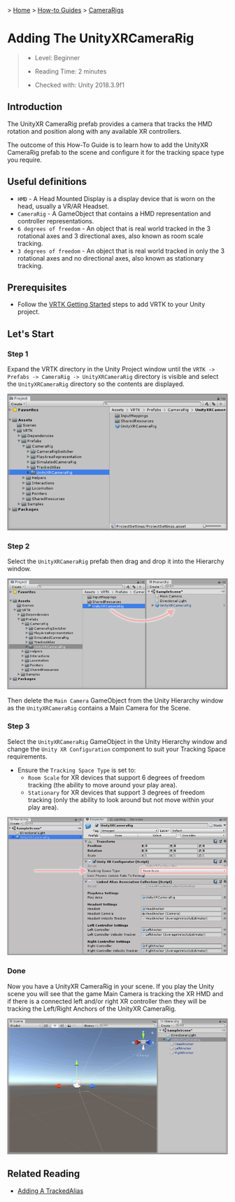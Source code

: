 &gt; [Home](../../../../README.md) &gt; [How-to Guides](../../README.md) &gt; [CameraRigs](../README.md)

# Adding The UnityXRCameraRig

> * Level: Beginner
>
> * Reading Time: 2 minutes
>
> * Checked with: Unity 2018.3.9f1

## Introduction

The UnityXR CameraRig prefab provides a camera that tracks the HMD rotation and position along with any available XR controllers.

The outcome of this How-To Guide is to learn how to add the UnityXR CameraRig prefab to the scene and configure it for the tracking space type you require.

## Useful definitions

* `HMD` - A Head Mounted Display is a display device that is worn on the head, usually a VR/AR Headset.
* `CameraRig` - A GameObject that contains a HMD representation and controller representations.
* `6 degrees of freedom` - An object that is real world tracked in the 3 rotational axes and 3 directional axes, also known as room scale tracking.
* `3 degrees of freedom` - An object that is real world tracked in only the 3 rotational axes and no directional axes, also known as stationary tracking.

## Prerequisites

* Follow the [VRTK Getting Started] steps to add VRTK to your Unity project.

## Let's Start

### Step 1

Expand the VRTK directory in the Unity Project window until the `VRTK -> Prefabs -> CameraRig -> UnityXRCameraRig` directory is visible and select the `UnityXRCameraRig` directory so the contents are displayed.

![Unity Project Window](assets/images/UnityProjectWindow.png)

### Step 2

Select the `UnityXRCameraRig` prefab then drag and drop it into the Hierarchy window.

![Drag UnityXRCameraRig To Hierarchy](assets/images/DragUnityXRCameraRigToHierarchy.png)

Then delete the `Main Camera` GameObject from the Unity Hierarchy window as the `UnityXRCameraRig` contains a Main Camera for the Scene.

### Step 3

Select the `UnityXRCameraRig` GameObject in the Unity Hierarchy window and change the `Unity XR Configuration` component to suit your Tracking Space requirements.

* Ensure the `Tracking Space Type` is set to:
  * `Room Scale` for XR devices that support 6 degrees of freedom tracking (the ability to move around your play area).
  * `Stationary` for XR devices that support 3 degrees of freedom tracking (only the ability to look around but not move within your play area).

![Unity XR Configuration Tracking Space Type](assets/images/UnityXRConfigurationTrackingSpaceType.png)

### Done

Now you have a UnityXR CameraRig in your scene. If you play the Unity scene you will see that the game Main Camera is tracking the XR HMD and if there is a connected left and/or right XR controller then they will be tracking the Left/Right Anchors of the UnityXR CameraRig.

![UnityXRCameraRig In Scene](assets/images/UnityXRCameraRigInScene.png)

## Related Reading

* [Adding A TrackedAlias](../AddingATrackedAlias/README.md)

[VRTK Getting Started]: https://github.com/ExtendRealityLtd/VRTK#getting-started
